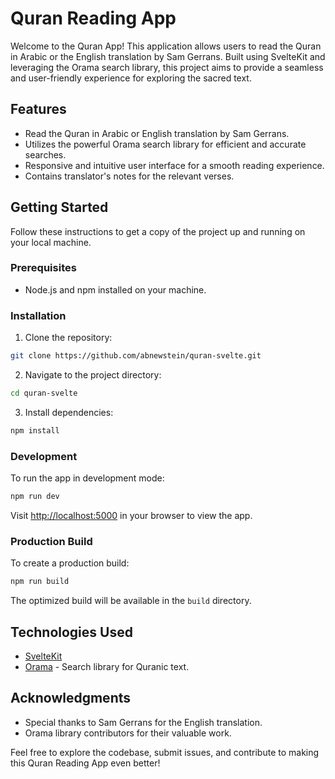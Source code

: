 # Quran Reading App

Welcome to the Quran App! This application allows users to read the Quran in Arabic or the English translation by Sam Gerrans. Built using SvelteKit and leveraging the Orama search library, this project aims to provide a seamless and user-friendly experience for exploring the sacred text.

## Features

- Read the Quran in Arabic or English translation by Sam Gerrans.
- Utilizes the powerful Orama search library for efficient and accurate searches.
- Responsive and intuitive user interface for a smooth reading experience.
- Contains translator's notes for the relevant verses.

## Getting Started

Follow these instructions to get a copy of the project up and running on your local machine.

### Prerequisites

- Node.js and npm installed on your machine.

### Installation

1. Clone the repository:

```bash
git clone https://github.com/abnewstein/quran-svelte.git
```

2. Navigate to the project directory:

```bash
cd quran-svelte
```

3. Install dependencies:

```bash
npm install
```

### Development

To run the app in development mode:

```bash
npm run dev
```

Visit [http://localhost:5000](http://localhost:5000) in your browser to view the app.

### Production Build

To create a production build:

```bash
npm run build
```

The optimized build will be available in the `build` directory.

## Technologies Used

- [SvelteKit](https://kit.svelte.dev/)
- [Orama](https://github.com/sbugert/arama) - Search library for Quranic text.

## Acknowledgments

- Special thanks to Sam Gerrans for the English translation.
- Orama library contributors for their valuable work.

Feel free to explore the codebase, submit issues, and contribute to making this Quran Reading App even better!

